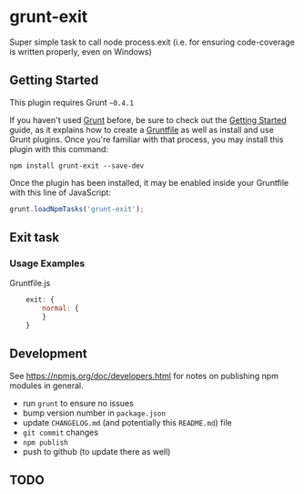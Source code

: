 # grunt-exit

Super simple task to call node process.exit (i.e. for ensuring code-coverage is written properly, even on Windows)

## Getting Started
This plugin requires Grunt `~0.4.1`

If you haven't used [Grunt](http://gruntjs.com/) before, be sure to check out the [Getting Started](http://gruntjs.com/getting-started) guide, as it explains how to create a [Gruntfile](http://gruntjs.com/sample-gruntfile) as well as install and use Grunt plugins. Once you're familiar with that process, you may install this plugin with this command:

```shell
npm install grunt-exit --save-dev
```

Once the plugin has been installed, it may be enabled inside your Gruntfile with this line of JavaScript:

```js
grunt.loadNpmTasks('grunt-exit');
```


## Exit task

### Usage Examples
Gruntfile.js
```js
	exit: {
		normal: {
		}
	}
```

## Development
See https://npmjs.org/doc/developers.html for notes on publishing npm modules in general.
- run `grunt` to ensure no issues
- bump version number in `package.json`
- update `CHANGELOG.md` (and potentially this `README.md`) file
- `git commit` changes
- `npm publish`
- push to github (to update there as well)

## TODO